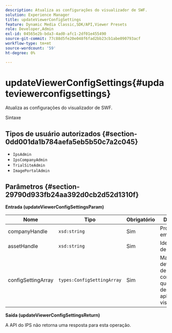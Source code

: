 ```yaml
---
description: Atualiza as configurações do visualizador de SWF.
solution: Experience Manager
title: updateViewerConfigSettings
feature: Dynamic Media Classic,SDK/API,Viewer Presets
role: Developer,Admin
exl-id: 04565e2b-bda3-4ad0-afc1-2df01e455490
source-git-commit: 77c88d5fe20e048f6fad2bb23cb1abe090793acf
workflow-type: tm+mt
source-wordcount: '59'
ht-degree: 0%

---
```


# updateViewerConfigSettings{#updateviewerconfigsettings}

Atualiza as configurações do visualizador de SWF.

Sintaxe

## Tipos de usuário autorizados {#section-0dd001da1b784aefa5eb5b50c7a2c045}

* `IpsAdmin`
* `IpsCompanyAdmin`
* `TrialSiteAdmin`
* `ImagePortalAdmin`

## Parâmetros {#section-29790d933fb24aa392d0cb2d52d1310f}

**Entrada (updateViewerConfigSettingsParam)**

| Nome | Tipo | Obrigatório | Descrição |
|---|---|---|---|
| companyHandle | `xsd:string` | Sim | Processe a empresa. |
| assetHandle | `xsd:string` | Sim | Identificador de ativo. |
| configSettingArray | `types:ConfigSettingArray` | Sim | Matriz de definições de configuração que você deseja aplicar ao visualizador. |

**Saída (updateViewerConfigSettingsReturn)**

A API do IPS não retorna uma resposta para esta operação.
